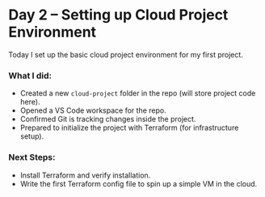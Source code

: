 # Day 2 – Setting up Cloud Project Environment

Today I set up the basic cloud project environment for my first project.  

### What I did:
- Created a new `cloud-project` folder in the repo (will store project code here).
- Opened a VS Code workspace for the repo.
- Confirmed Git is tracking changes inside the project.
- Prepared to initialize the project with Terraform (for infrastructure setup).

### Next Steps:
- Install Terraform and verify installation.
- Write the first Terraform config file to spin up a simple VM in the cloud.